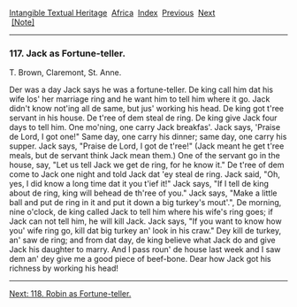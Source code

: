 [Intangible Textual Heritage](../../index)  [Africa](../index) 
[Index](index)  [Previous](jas116)  [Next](jas118)   
 [\[Note\]](jas117n)

------------------------------------------------------------------------

### 117. Jack as Fortune-teller.

T. Brown, Claremont, St. Anne.

Der was a day Jack says he was a fortune-teller. De king call him dat
his wife los' her marriage ring and he want him to tell him where it go.
Jack didn't know not'ing all de same, but jus' working his head. De king
got t'ree servant in his house. De t'ree of dem steal de ring. De king
give Jack four days to tell him. One mo'ning, one carry Jack breakfas'.
Jack says, 'Praise de Lord, I got one!" Same day, one carry his dinner;
same day, one carry his supper. Jack says, "Praise de Lord, I got de
t'ree!" (Jack meant he get t'ree meals, but de servant think Jack mean
them.) One of the servant go in the house, say, "Let us tell Jack we get
de ring, for he know it." De t'ree of dem come to Jack one night and
told Jack dat 'ey steal de ring. Jack said, "Oh, yes, I did know a long
time dat it you t'ief it!" Jack says, "If I tell de king about de ring,
king will behead de th'ree of you." Jack says, "Make a little ball and
put de ring in it and put it down a big turkey's mout'.", De morning,
nine o'clock, de king called Jack to tell him where his wife's ring
goes; if Jack can not tell him, he will kill Jack. Jack says, "If you
want to know how you' wife ring go, kill dat big turkey an' look in his
craw." Dey kill de turkey, an' saw de ring; and from dat day, de king
believe what Jack do and give Jack his daughter to marry. And I pass
roun' de house last week and I saw dem an' dey give me a good piece of
beef-bone. Dear how Jack got his richness by working his head!

------------------------------------------------------------------------

[Next: 118. Robin as Fortune-teller.](jas118)
